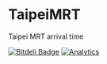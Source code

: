 # TaipeiMRT
Taipei MRT arrival time


[![Bitdeli Badge](https://d2weczhvl823v0.cloudfront.net/CliffLin/taipeimrt/trend.png)](https://bitdeli.com/free "Bitdeli Badge")
[![Analytics](https://ga-beacon.appspot.com/UA-66519821-1/TaipeiMRT/readme)](https://github.com/CliffLin/TaipeiMRT/)


